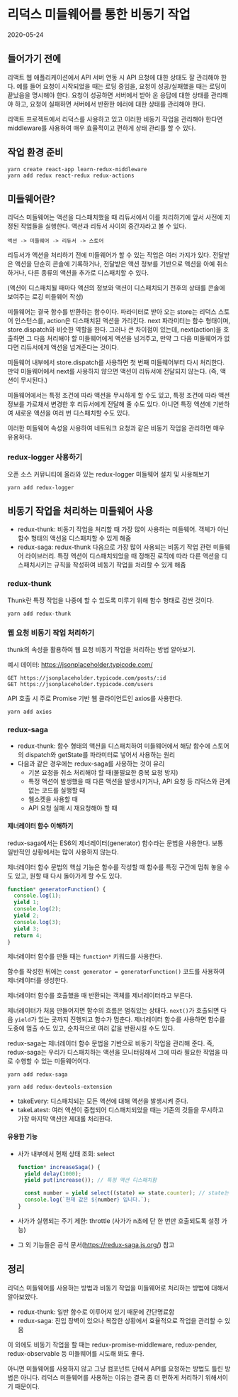 # 리덕스 미들웨어를 통한 비동기 작업

2020-05-24

## 들어가기 전에

리액트 웹 애플리케이션에서 API 서버 연동 시 API 요청에 대한 상태도 잘 관리해야 한다. 예를 들어 요청이 시작되었을 때는 로딩 중임을, 요청이 성공/실패했을 때는 로딩이 끝났음을 명시해야 한다. 요청이 성공하면 서버에서 받아 온 응답에 대한 상태를 관리해야 하고, 요청이 실패하면 서버에서 반환한 에러에 대한 상태를 관리해야 한다.

리액트 프로젝트에서 리덕스를 사용하고 있고 이러한 비동기 작업을 관리해야 한다면 middleware를 사용하여 매우 효율적이고 편하게 상태 관리를 할 수 있다.

## 작업 환경 준비

```
yarn create react-app learn-redux-middleware
yarn add redux react-redux redux-actions
```

## 미들웨어란?

리덕스 미들웨어는 액션을 디스패치했을 때 리듀서에서 이를 처리하기에 앞서 사전에 지정된 작업들을 실행한다. 액션과 리듀서 사이의 중간자라고 볼 수 있다.

`액션 -> 미들웨어 -> 리듀서 -> 스토어`

리듀서가 액션을 처리하기 전에 미들웨어가 할 수 있는 작업은 여러 가지가 있다. 전달받은 액션을 단순히 콘솔에 기록하거나, 전달받은 액션 정보를 기반으로 액션을 아예 취소하거나, 다른 종류의 액션을 추가로 디스패치할 수 있다.

(액션이 디스패치될 때마다 액션의 정보와 액션이 디스패치되기 전후의 상태를 콘솔에 보여주는 로깅 미들웨어 작성)

미들웨어는 결국 함수를 반환하는 함수이다. 파라미터로 받아 오는 store는 리덕스 스토어 인스턴스를, action은 디스패치된 액션을 가리킨다. next 파라미터는 함수 형태이며, store.dispatch와 비슷한 역할을 한다. 그러나 큰 차이점이 있는데, next(action)을 호출하면 그 다음 처리해야 할 미들웨어에게 액션을 넘겨주고, 만약 그 다음 미들웨어가 없다면 리듀서에게 액션을 넘겨준다는 것이다.

미들웨어 내부에서 store.dispatch를 사용하면 첫 번째 미들웨어부터 다시 처리한다. 만약 미들웨어에서 next를 사용하지 않으면 액션이 리듀서에 전달되지 않는다. (즉, 액션이 무시된다.)

미들웨어에서는 특정 조건에 따라 액션을 무시하게 할 수도 있고, 특정 조건에 따라 액션 정보를 가로채서 변경한 후 리듀서에게 전달해 줄 수도 있다. 아니면 특정 액션에 기반하여 새로운 액션을 여러 번 디스패치할 수도 있다.

이러한 미들웨어 속성을 사용하여 네트워크 요청과 같은 비동기 작업을 관리하면 매우 유용하다.

### redux-logger 사용하기

오픈 소스 커뮤니티에 올라와 있는 redux-logger 미들웨어 설치 및 사용해보기

```
yarn add redux-logger
```

## 비동기 작업을 처리하는 미들웨어 사용

- redux-thunk: 비동기 작업을 처리할 때 가장 많이 사용하는 미들웨어. 객체가 아닌 함수 형태의 액션을 디스패치할 수 있게 해줌
- redux-saga: redux-thunk 다음으로 가장 많이 사용되는 비동기 작업 관련 미들웨어 라이브러리. 특정 액션이 디스패치되었을 때 정해진 로직에 따라 다른 액션을 디스패치시키는 규칙을 작성하여 비동기 작업을 처리할 수 있게 해줌

### redux-thunk

Thunk란 특정 작업을 나중에 할 수 있도록 미루기 위해 함수 형태로 감싼 것이다.

```
yarn add redux-thunk
```

### 웹 요청 비동기 작업 처리하기

thunk의 속성을 활용하여 웹 요청 비동기 작업을 처리하는 방법 알아보기.

예시 데이터: <https://jsonplaceholder.typicode.com/>

```
GET https://jsonplaceholder.typicode.com/posts/:id
GET https://jsonplaceholder.typicode.com/users
```

API 호출 시 주로 Promise 기반 웹 클라이언트인 axios를 사용한다.

```
yarn add axios
```

### redux-saga

- redux-thunk: 함수 형태의 액션을 디스패치하여 미들웨어에서 해당 함수에 스토어의 dispatch와 getState를 파라미터로 넣어서 사용하는 원리
- 다음과 같은 경우에는 redux-saga를 사용하는 것이 유리
  - 기본 요청을 취소 처리해야 할 때(불필요한 중복 요청 방지)
  - 특정 액션이 발생했을 때 다른 액션을 발생시키거나, API 요청 등 리덕스와 관계없는 코드를 실행할 때
  - 웹소켓을 사용할 때
  - API 요청 실패 시 재요청해야 할 때

#### 제너레이터 함수 이해하기

redux-saga에서는 ES6의 제너레이터(generator) 함수라는 문법을 사용한다. 보통 일반적인 상황에서는 많이 사용하지 않는다.

제너레이터 함수 문법의 핵심 기능은 함수를 작성할 때 함수를 특정 구간에 멈춰 놓을 수도 있고, 원할 때 다시 돌아가게 할 수도 있다.

```javascript
function* generatorFunction() {
  console.log(1);
  yield 1;
  console.log(2);
  yield 2;
  console.log(3);
  yield 3;
  return 4;
}
```

제너레이터 함수를 만들 때는 `function*` 키워드를 사용한다.

함수를 작성한 뒤에는 `const generator = generatorFunction()` 코드를 사용하여 제너레이터를 생성한다.

제너레이터 함수를 호출했을 때 반환되는 객체를 제너레이터라고 부른다.

제너레이터가 처음 만들어지면 함수의 흐름은 멈춰있는 상태다. `next()`가 호출되면 다음 `yield`가 있는 곳까지 진행되고 함수가 멈춘다. 제너레이터 함수를 사용하면 함수를 도중에 멈출 수도 있고, 순차적으로 여러 값을 반환시킬 수도 있다.

redux-saga는 제너레이터 함수 문법을 기반으로 비동기 작업을 관리해 준다. 즉, redux-saga는 우리가 디스패치하는 액션을 모니터링해서 그에 따라 필요한 작업을 따로 수행할 수 있는 미들웨어이다.

```
yarn add redux-saga
```

```
yarn add redux-devtools-extension
```

- takeEvery: 디스패치되는 모든 액션에 대해 액션을 발생시켜 준다.
- takeLatest: 여러 액션이 중첩되어 디스패치되었을 때는 기존의 것들을 무시하고 가장 마지막 액션만 제대롤 처리한다.

#### 유용한 기능

- 사가 내부에서 현재 상태 조회: select

  ```javascript
  function* increaseSaga() {
    yield delay(1000);
    yield put(increase()); // 특정 액션 디스패치함

    const number = yield select((state) => state.counter); // state는 스토어 상태를 의미함
    console.log(`현재 값은 ${number} 입니다.`);
  }
  ```

- 사가가 실행되는 주기 제한: throttle (사가가 n초에 단 한 번만 호출되도록 설정 가능)

- 그 외 기능들은 공식 문서(<https://redux-saga.js.org/>) 참고

## 정리

리덕스 미들웨어를 사용하는 방법과 비동기 작업을 미들웨어로 처리하는 방법에 대해서 알아보았다.

- redux-thunk: 일반 함수로 이루어져 있기 때문에 간단명료함
- redux-saga: 진입 장벽이 있으나 복잡한 상황에서 효율적으로 작업을 관리할 수 있음

이 외에도 비동기 작업을 할 때는 redux-promise-middleware, redux-pender, redux-observable 등 미들웨어를 시도해 봐도 좋다.

아니면 미들웨어를 사용하지 않고 그냥 컴포넌트 단에서 API를 요청하는 방법도 틀린 방법은 아니다. 리덕스 미들웨어를 사용하는 이유는 결국 좀 더 편하게 처리하기 위해서이기 때문이다.
